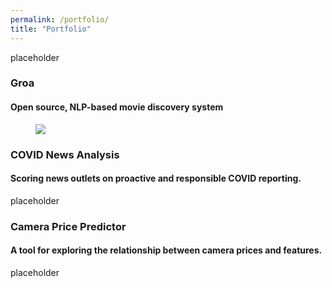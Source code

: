 ```yaml
---
permalink: /portfolio/
title: "Portfolio"
---
```

placeholder


### Groa
#### Open source, NLP-based movie discovery system
<figure>
	<a href="https://youtu.be/-XXOhunofT8"><img src="https://youtu.be/-XXOhunofT8"></a>
	<figcaption><title="Live Demo of web prototype by the author and a co-conspirator.>
	</figcaption>
</figure>


### COVID News Analysis
#### Scoring news outlets on proactive and responsible COVID reporting.

placeholder

### Camera Price Predictor
#### A tool for exploring the relationship between camera prices and features.

placeholder